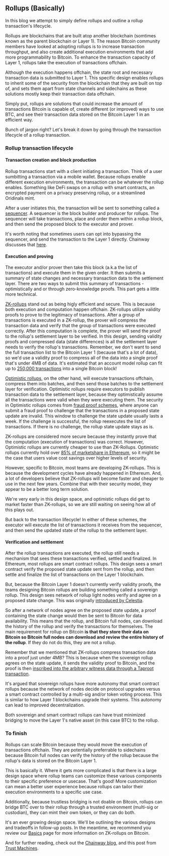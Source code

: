 ## Rollups (Basically)

In this blog we attempt to simply define rollups and outline a rollup transaction's lifecycle.

Rollups are blockchains that are built atop another blockchain (somtimes known as the parent blockchain or Layer 1). The reason Bitcoin community members have looked at adopting rollups is to increase transaction throughput, and also create additional execution environments that add more programmability to Bitcoin. To enhance the transaction capacity of Layer 1, rollups take the execution of transactions offchain.

Although the execution happens offchain, the state root and necessary transaction data is submitted to Layer 1. This specific design enables rollups to inherit some of the security from the blockchain that they are built on top of, and sets them apart from state channels and sidechains as these solutions mostly keep their transaction data offchain.

Simply put, rollups are solutions that could increase the amount of transactions Bitcoin is capable of, create different (or improved) ways to use BTC, and see their transaction data stored on the Bitcoin Layer 1 in an efficient way.

Bunch of jargon right? Let's break it down by going through the transaction lifecycle of a rollup transaction.

### Rollup transaction lifecycle

#### Transaction creation and block production

Rollup transactions start with a client initiating a transaction. Think of a user sumbitting a transaction via a mobile wallet. Because rollups enable different execution environments, the transaction can be whatever the rollup enables. Something like DeFi swaps on a rollup with smart contracts, an encrypted payment on a privacy preserving rollup, or a streamlined Oridinals mint. 

After a user initiates this, the transaction will be sent to something called a [sequencer](https://hackmd.io/@EspressoSystems/EspressoSequencer#A-Rollups-Overview). A sequencer is the block builder and producer for rollups. The sequencer will take transactions, place and order them within a rollup block, and then send the proposed block to the executor and prover.

It's worth noting that sometimes users can opt into bypassing the sequencer, and send the transaction to the Layer 1 directly. Chainway discusses that [here](https://medium.com/@chainway_xyz/a-sovereign-zk-rollup-on-bitcoin-full-bitcoin-security-without-a-soft-fork-ca0389a0b658).

#### Execution and proving

The executor and/or prover then take this block (a.k.a the list of transactions) and execute them in the given order. It then submits a summary of state changes and necessary transaction data to the settlement layer. There are two ways to submit this summary of transactions - optimistically and or through zero-knowledge proofs. This part gets a little more technical.

[ZK-rollups](https://ethereum.org/en/developers/docs/scaling/zk-rollups/) stand out as being higly efficient and secure. This is because both execution and computation happen offchain. ZK-rollups utilize validity proofs to prove to the legitimacy of transactions. After a group of transactions is executed in a ZK-rollup, the prover will compress the transaction data and verify that the group of transactions were executed correctly. After this computation is complete, the prover will send the proof to the rollup's settlement layer to be verified. In this design, sending validity proofs and compressed data (state differences) is all the settlement layer needs to verify the rollup's transactions. Remember, we don't want to send the full transaction list to the Bitcoin Layer 1 (because that's a lot of data), so we'd use a validity proof to compress all of the data into a single proof that's under 4MB of data. It's estimated that an account model rollup can fit up to [250,000 transactions](https://bitcoinrollups.org/#section-4-scaling-improvements) into a single Bitcoin block!

[Optimistic rollups](https://ethereum.org/en/developers/docs/scaling/optimistic-rollups/), on the other hand, will execute transactions offchain, compress them into batches, and then send those batches to the settlement layer for verification. Optimistic rollups require executors to publish transaction data to the settlement layer, because they optimistically assume all the transactions were valid when they were executing them. The security in Optimistic rollups comes from [fraud proof schemes](https://ethereum.org/en/glossary/#fraud-proof), where anyone can submit a fraud proof to challenge that the transactions in a proposed state update are invalid. This window to challenge the state update usually lasts a week. If the challenge is successful, the rollup reexecutes the list of transactions. If there is no challenge, the rollup state update stays as is.

ZK-rollups are considered more secure because they instantly prove that the computation (execution of transactions) was correct. However, Optimistic rollups are currently cheaper to use than ZK-Rollups. Optimistic rollups currently hold over [85% of marketshare in Ethereum](https://l2beat.com/scaling/summary), so it might be the case that users value cost savings over higher levels of security.

However, specific to Bitcoin, most teams are developing ZK-rollups. This is because the development cycles have already happened in Ethereum. And, a lot of developers believe that ZK-rollups will become faster and cheaper to use in the next few years. Combine that with their security model, they appear to be a better long term solution.

We're very early in this design space, and optimistic rollups did get to market faster than ZK-rollups, so we are still waiting on seeing how all of this plays out.

But back to the transaction lifecycle! In either of these schemes, the executor will execute the list of transactions it receives from the sequencer, and then send the updated state of the rollup to the settlement layer.

#### Verification and settlement

After the rollup transactions are executed, the rollup still needs a mechanism that sees these transactions verified, settled and finalized. In Ethereum, most rollups are smart contract rollups. This design sees a smart contract verify the proposed state update sent from the rollup, and then settle and finalize the list of transactions on the Layer 1 blockchain.

But, because the Bitcoin Layer 1 doesn't currently verify validity proofs, the teams designing Bitcoin rollups are building something called a sovereign rollup. This design sees network of rollup light nodes verify and agree on a proposed state change. This was originally [introduced by Celestia](https://celestia.org/learn/sovereign-rollups/an-introduction/).

So after a network of nodes agree on the proposed state update, a proof containing the state change would then be sent to Bitcoin for data availability. This means that the rollup, and Bitcoin full nodes, can download the history of the rollup and verify the transactions for themselves. The main requirement for rollup on Bitcoin **is that they store their data on Bitcoin so Bitcoin full nodes can download and review the entire history of the rollup**. If they do not do this, they are not a rollup.

Remember that we mentioned that ZK-rollups compress transaction data into a proof just under 4MB? This is because when the sovereign rollup agrees on the state update, it sends the validity proof to Bitcoin, and the proof is then [inscribed into the arbitrary witness data through a Taproot transaction](https://trustmachines.co/glossary/inscriptions/). 

It's argued that sovereign rollups have more autonomy that smart contract rollups because the network of nodes decide on protocol upgrades versus a smart contract controlled by a multi-sig and/or token voting process. This is similar to how Layer 1 blockchains upgrade their systems. This autonomy can lead to improved decentralization.

Both sovereign and smart contract rollups can have trust minimized bridging to move the Layer 1's native asset (in this case BTC) to the rollup.

### To finish

Rollups can scale Bitcoin because they would move the execution of transactions offchain. They are potentially preferrable to sidechains because Bitcoin full nodes can verify the history of the rollup because the rollup's data is stored on the Bitcoin Layer 1. 

This is basically it. Where it gets more complicated is that there is a large design space where rollup teams can customize these various components to their specific preference or usecase. That's good! More customization can mean a better user experience because rollups can tailor their execution environments to a specific use case.

Additionally, because trustless bridging is not doable on Bitcoin, rollups can bridge BTC over to their rollup through a trusted environment (multi-sig or custodian), they can mint their own token, or they can do both.

It's an ever growing design space. We'll be outlining the various designs and tradeoffs in follow-up posts. In the meantime, we recommend you review our [Basics](https://www.bitcoinrollups.io/the-basics) page for more information on ZK-rollups on Bitcoin.

And for further reading, check out the [Chainway blog](https://medium.com/@chainway_xyz), and this post from [Trust Machines](https://trustmachines.co/learn/what-are-rollups-and-how-can-they-work-on-bitcoin/).
